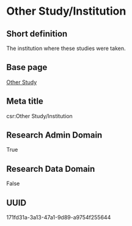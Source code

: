 # Other Study/Institution
## Short definition
The institution where these studies were taken.
## Base page
[Other Study](https://github.com/EuroCRIS/CASRAI-Dictionairies/blob/main/Objects/Other%20Study.md)
## Meta title
csr:Other Study/Institution
## Research Admin Domain
True
## Research Data Domain
False
## UUID
171fd31a-3a13-47a1-9d89-a9754f255644
